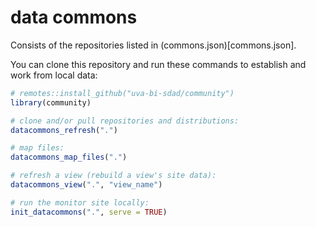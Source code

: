 # data commons

Consists of the repositories listed in (commons.json)[commons.json].

You can clone this repository and run these commands to establish and work from local data:
```R
# remotes::install_github("uva-bi-sdad/community")
library(community)

# clone and/or pull repositories and distributions:
datacommons_refresh(".")

# map files:
datacommons_map_files(".")

# refresh a view (rebuild a view's site data):
datacommons_view(".", "view_name")

# run the monitor site locally:
init_datacommons(".", serve = TRUE)
```

